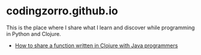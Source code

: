 # codingzorro.github.io

This is the place where I share what I learn and discover while programming in Python and Clojure.

* [How to share a function written in Clojure with Java programmers](https://github.com/codingzorro/codingzorro.github.io/blob/master/interop.md)

